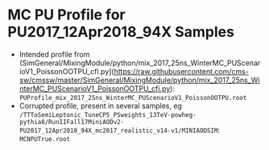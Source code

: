 # MC PU Profile for PU2017_12Apr2018_94X Samples

- Intended profile from (SimGeneral/MixingModule/python/mix_2017_25ns_WinterMC_PUScenarioV1_PoissonOOTPU_cfi.py](https://raw.githubusercontent.com/cms-sw/cmssw/master/SimGeneral/MixingModule/python/mix_2017_25ns_WinterMC_PUScenarioV1_PoissonOOTPU_cfi.py): `PUProfile_mix_2017_25ns_WinterMC_PUScenarioV1_PoissonOOTPU.root`
- Corrupted profile, present in several samples, eg `/TTToSemiLeptonic_TuneCP5_PSweights_13TeV-powheg-pythia8/RunIIFall17MiniAODv2-PU2017_12Apr2018_94X_mc2017_realistic_v14-v1/MINIAODSIM`: `MCNPUTrue.root`